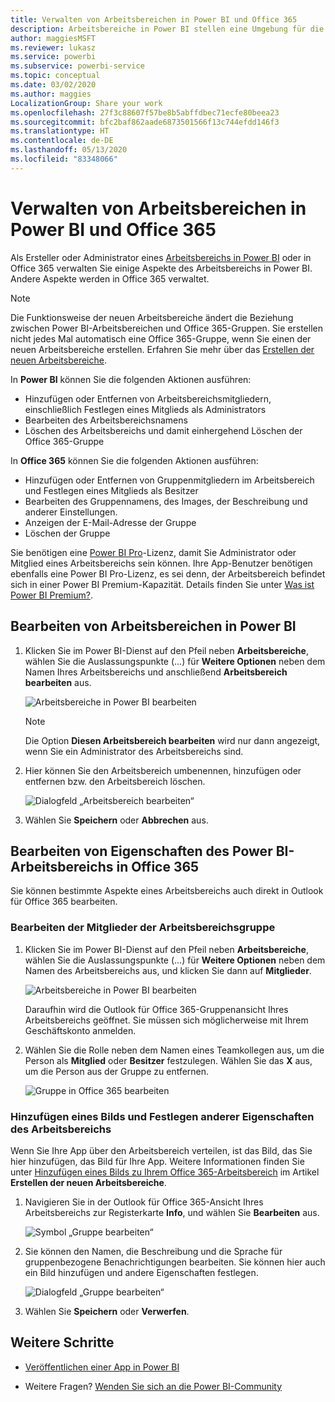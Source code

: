 ```yaml
---
title: Verwalten von Arbeitsbereichen in Power BI und Office 365
description: Arbeitsbereiche in Power BI stellen eine Umgebung für die Zusammenarbeit dar, die auf Office 365-Gruppen basiert. Verwalten Sie Ihre Arbeitsbereiche sowohl in Power BI als auch in Office 365.
author: maggiesMSFT
ms.reviewer: lukasz
ms.service: powerbi
ms.subservice: powerbi-service
ms.topic: conceptual
ms.date: 03/02/2020
ms.author: maggies
LocalizationGroup: Share your work
ms.openlocfilehash: 27f3c88607f57be8b5abffdbec71ecfe80beea23
ms.sourcegitcommit: bfc2baf862aade6873501566f13c744efdd146f3
ms.translationtype: HT
ms.contentlocale: de-DE
ms.lasthandoff: 05/13/2020
ms.locfileid: "83348066"
---
```

# <a name="manage-your-workspace-in-power-bi-and-office-365"></a>Verwalten von Arbeitsbereichen in Power BI und Office 365

Als Ersteller oder Administrator eines [Arbeitsbereichs in Power BI](service-create-distribute-apps.md) oder in Office 365 verwalten Sie einige Aspekte des Arbeitsbereichs in Power BI. Andere Aspekte werden in Office 365 verwaltet.

> [!NOTE]
> Die Funktionsweise der neuen Arbeitsbereiche ändert die Beziehung zwischen Power BI-Arbeitsbereichen und Office 365-Gruppen. Sie erstellen nicht jedes Mal automatisch eine Office 365-Gruppe, wenn Sie einen der neuen Arbeitsbereiche erstellen. Erfahren Sie mehr über das [Erstellen der neuen Arbeitsbereiche](service-create-the-new-workspaces.md).

In **Power BI** können Sie die folgenden Aktionen ausführen:

* Hinzufügen oder Entfernen von Arbeitsbereichsmitgliedern, einschließlich Festlegen eines Mitglieds als Administrators
* Bearbeiten des Arbeitsbereichsnamens
* Löschen des Arbeitsbereichs und damit einhergehend Löschen der Office 365-Gruppe

In **Office 365** können Sie die folgenden Aktionen ausführen:

* Hinzufügen oder Entfernen von Gruppenmitgliedern im Arbeitsbereich und Festlegen eines Mitglieds als Besitzer
* Bearbeiten des Gruppennamens, des Images, der Beschreibung und anderer Einstellungen.
* Anzeigen der E-Mail-Adresse der Gruppe
* Löschen der Gruppe

Sie benötigen eine [Power BI Pro](../fundamentals/service-features-license-type.md)-Lizenz, damit Sie Administrator oder Mitglied eines Arbeitsbereichs sein können. Ihre App-Benutzer benötigen ebenfalls eine Power BI Pro-Lizenz, es sei denn, der Arbeitsbereich befindet sich in einer Power BI Premium-Kapazität. Details finden Sie unter [Was ist Power BI Premium?](../admin/service-premium-what-is.md).

## <a name="edit-your-workspace-in-power-bi"></a>Bearbeiten von Arbeitsbereichen in Power BI

1. Klicken Sie im Power BI-Dienst auf den Pfeil neben **Arbeitsbereiche**, wählen Sie die Auslassungspunkte (...) für **Weitere Optionen** neben dem Namen Ihres Arbeitsbereichs und anschließend **Arbeitsbereich bearbeiten** aus.

   ![Arbeitsbereiche in Power BI bearbeiten](media/service-manage-app-workspace-in-power-bi-and-office-365/power-bi-app-ellipsis.png)

   > [!NOTE]
   > Die Option **Diesen Arbeitsbereich bearbeiten** wird nur dann angezeigt, wenn Sie ein Administrator des Arbeitsbereichs sind.

1. Hier können Sie den Arbeitsbereich umbenennen, hinzufügen oder entfernen bzw. den Arbeitsbereich löschen.

   ![Dialogfeld „Arbeitsbereich bearbeiten“](media/service-manage-app-workspace-in-power-bi-and-office-365/power-bi-app-edit-workspace.png)

1. Wählen Sie **Speichern** oder **Abbrechen** aus.

## <a name="edit-power-bi-workspace-properties-in-office-365"></a>Bearbeiten von Eigenschaften des Power BI-Arbeitsbereichs in Office 365

Sie können bestimmte Aspekte eines Arbeitsbereichs auch direkt in Outlook für Office 365 bearbeiten.

### <a name="edit-the-members-of-the-workspace-group"></a>Bearbeiten der Mitglieder der Arbeitsbereichsgruppe

1. Klicken Sie im Power BI-Dienst auf den Pfeil neben **Arbeitsbereiche**, wählen Sie die Auslassungspunkte (...) für **Weitere Optionen** neben dem Namen des Arbeitsbereichs aus, und klicken Sie dann auf **Mitglieder**.

   ![Arbeitsbereiche in Power BI bearbeiten](media/service-manage-app-workspace-in-power-bi-and-office-365/power-bi-app-ellipsis-members.png)

   Daraufhin wird die Outlook für Office 365-Gruppenansicht Ihres Arbeitsbereichs geöffnet. Sie müssen sich möglicherweise mit Ihrem Geschäftskonto anmelden.

1. Wählen Sie die Rolle neben dem Namen eines Teamkollegen aus, um die Person als **Mitglied** oder **Besitzer** festzulegen. Wählen Sie das **X** aus, um die Person aus der Gruppe zu entfernen.

   ![Gruppe in Office 365 bearbeiten](media/service-manage-app-workspace-in-power-bi-and-office-365/pbi_managegroupo365.png)

### <a name="add-an-image-and-set-other-workspace-properties"></a>Hinzufügen eines Bilds und Festlegen anderer Eigenschaften des Arbeitsbereichs

Wenn Sie Ihre App über den Arbeitsbereich verteilen, ist das Bild, das Sie hier hinzufügen, das Bild für Ihre App. Weitere Informationen finden Sie unter [Hinzufügen eines Bilds zu Ihrem Office 365-Arbeitsbereich](service-create-workspaces.md#add-an-image-to-your-office-365-workspace-optional) im Artikel **Erstellen der neuen Arbeitsbereiche**.

1. Navigieren Sie in der Outlook für Office 365-Ansicht Ihres Arbeitsbereichs zur Registerkarte **Info**, und wählen Sie **Bearbeiten** aus.

    ![Symbol „Gruppe bearbeiten“](media/service-manage-app-workspace-in-power-bi-and-office-365/pbi_editgroupo365.png)
1. Sie können den Namen, die Beschreibung und die Sprache für gruppenbezogene Benachrichtigungen bearbeiten. Sie können hier auch ein Bild hinzufügen und andere Eigenschaften festlegen.

   ![Dialogfeld „Gruppe bearbeiten“](media/service-manage-app-workspace-in-power-bi-and-office-365/pbi_editgrpo365dialog.png)

1. Wählen Sie **Speichern** oder **Verwerfen**.

## <a name="next-steps"></a>Weitere Schritte

* [Veröffentlichen einer App in Power BI](service-create-distribute-apps.md)

* Weitere Fragen? [Wenden Sie sich an die Power BI-Community](https://community.powerbi.com/)
